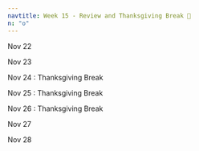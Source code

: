 ```yaml
---
navtitle: Week 15 - Review and Thanksgiving Break 🦃
n: "o" 
---
```


Nov 22

Nov 23

Nov 24
: Thanksgiving Break

Nov 25
: Thanksgiving Break

Nov 26
: Thanksgiving Break

Nov 27

Nov 28


